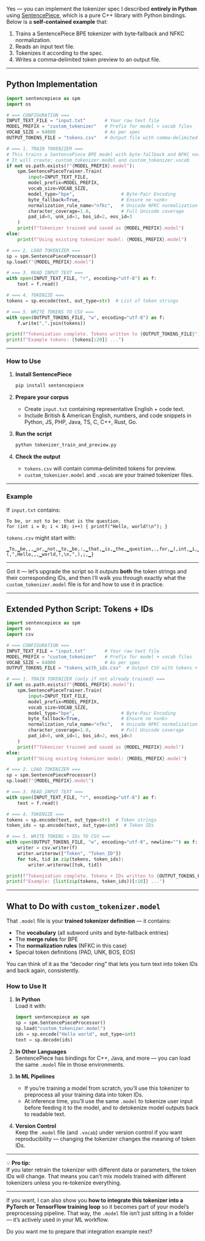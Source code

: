 Yes — you can implement the tokenizer spec I described **entirely in Python** using [SentencePiece](https://github.com/google/sentencepiece), which is a pure C++ library with Python bindings.  
Below is a **self‑contained example** that:

1. Trains a SentencePiece BPE tokenizer with byte‑fallback and NFKC normalization.  
2. Reads an input text file.  
3. Tokenizes it according to the spec.  
4. Writes a comma‑delimited token preview to an output file.

---

## **Python Implementation**

```python
import sentencepiece as spm
import os

# === CONFIGURATION ===
INPUT_TEXT_FILE = "input.txt"       # Your raw text file
MODEL_PREFIX = "custom_tokenizer"   # Prefix for model + vocab files
VOCAB_SIZE = 64000                  # As per spec
OUTPUT_TOKENS_FILE = "tokens.csv"   # Output file with comma-delimited tokens

# === 1. TRAIN TOKENIZER ===
# This trains a SentencePiece BPE model with byte-fallback and NFKC normalization
# It will create: custom_tokenizer.model and custom_tokenizer.vocab
if not os.path.exists(f"{MODEL_PREFIX}.model"):
    spm.SentencePieceTrainer.Train(
        input=INPUT_TEXT_FILE,
        model_prefix=MODEL_PREFIX,
        vocab_size=VOCAB_SIZE,
        model_type="bpe",                 # Byte-Pair Encoding
        byte_fallback=True,               # Ensure no <unk>
        normalization_rule_name="nfkc",   # Unicode NFKC normalization
        character_coverage=1.0,           # Full Unicode coverage
        pad_id=0, unk_id=1, bos_id=2, eos_id=3
    )
    print(f"Tokenizer trained and saved as {MODEL_PREFIX}.model")
else:
    print(f"Using existing tokenizer model: {MODEL_PREFIX}.model")

# === 2. LOAD TOKENIZER ===
sp = spm.SentencePieceProcessor()
sp.load(f"{MODEL_PREFIX}.model")

# === 3. READ INPUT TEXT ===
with open(INPUT_TEXT_FILE, "r", encoding="utf-8") as f:
    text = f.read()

# === 4. TOKENIZE ===
tokens = sp.encode(text, out_type=str)  # List of token strings

# === 5. WRITE TOKENS TO CSV ===
with open(OUTPUT_TOKENS_FILE, "w", encoding="utf-8") as f:
    f.write(",".join(tokens))

print(f"Tokenization complete. Tokens written to {OUTPUT_TOKENS_FILE}")
print(f"Example tokens: {tokens[:20]} ...")
```

---

### **How to Use**
1. **Install SentencePiece**  
   ```bash
   pip install sentencepiece
   ```

2. **Prepare your corpus**  
   - Create `input.txt` containing representative English + code text.  
   - Include British & American English, numbers, and code snippets in Python, JS, PHP, Java, TS, C, C++, Rust, Go.

3. **Run the script**  
   ```bash
   python tokenizer_train_and_preview.py
   ```

4. **Check the output**  
   - `tokens.csv` will contain comma‑delimited tokens for preview.  
   - `custom_tokenizer.model` and `.vocab` are your trained tokenizer files.

---

### **Example**
If `input.txt` contains:
```
To be, or not to be: that is the question.
for (int i = 0; i < 10; i++) { printf("Hello, world!\n"); }
```

`tokens.csv` might start with:
```
▁To,▁be,,,▁or,▁not,▁to,▁be,:,▁that,▁is,▁the,▁question,.,for,▁(,int,▁i,▁=,▁0,;,▁i,▁<,▁10,;,▁i,++,),▁{,▁printf,(,",Hello,,,▁world,!,\n,",),;,▁}
```

---

Got it — let’s upgrade the script so it outputs **both** the token strings and their corresponding IDs, and then I’ll walk you through exactly what the `custom_tokenizer.model` file is for and how to use it in practice.

---

## **Extended Python Script: Tokens + IDs**

```python
import sentencepiece as spm
import os
import csv

# === CONFIGURATION ===
INPUT_TEXT_FILE = "input.txt"       # Your raw text file
MODEL_PREFIX = "custom_tokenizer"   # Prefix for model + vocab files
VOCAB_SIZE = 64000                  # As per spec
OUTPUT_TOKENS_FILE = "tokens_with_ids.csv"  # Output CSV with tokens + IDs

# === 1. TRAIN TOKENIZER (only if not already trained) ===
if not os.path.exists(f"{MODEL_PREFIX}.model"):
    spm.SentencePieceTrainer.Train(
        input=INPUT_TEXT_FILE,
        model_prefix=MODEL_PREFIX,
        vocab_size=VOCAB_SIZE,
        model_type="bpe",                 # Byte-Pair Encoding
        byte_fallback=True,               # Ensure no <unk>
        normalization_rule_name="nfkc",   # Unicode NFKC normalization
        character_coverage=1.0,           # Full Unicode coverage
        pad_id=0, unk_id=1, bos_id=2, eos_id=3
    )
    print(f"Tokenizer trained and saved as {MODEL_PREFIX}.model")
else:
    print(f"Using existing tokenizer model: {MODEL_PREFIX}.model")

# === 2. LOAD TOKENIZER ===
sp = spm.SentencePieceProcessor()
sp.load(f"{MODEL_PREFIX}.model")

# === 3. READ INPUT TEXT ===
with open(INPUT_TEXT_FILE, "r", encoding="utf-8") as f:
    text = f.read()

# === 4. TOKENIZE ===
tokens = sp.encode(text, out_type=str)  # Token strings
token_ids = sp.encode(text, out_type=int)  # Token IDs

# === 5. WRITE TOKENS + IDs TO CSV ===
with open(OUTPUT_TOKENS_FILE, "w", encoding="utf-8", newline="") as f:
    writer = csv.writer(f)
    writer.writerow(["Token", "Token_ID"])
    for tok, tid in zip(tokens, token_ids):
        writer.writerow([tok, tid])

print(f"Tokenization complete. Tokens + IDs written to {OUTPUT_TOKENS_FILE}")
print(f"Example: {list(zip(tokens, token_ids))[:10]} ...")
```

---

## **What to Do with `custom_tokenizer.model`**

That `.model` file is your **trained tokenizer definition** — it contains:

- The **vocabulary** (all subword units and byte-fallback entries)
- The **merge rules** for BPE
- The **normalization rules** (NFKC in this case)
- Special token definitions (PAD, UNK, BOS, EOS)

You can think of it as the “decoder ring” that lets you turn text into token IDs and back again, consistently.

### **How to Use It**
1. **In Python**  
   Load it with:
   ```python
   import sentencepiece as spm
   sp = spm.SentencePieceProcessor()
   sp.load("custom_tokenizer.model")
   ids = sp.encode("Hello world", out_type=int)
   text = sp.decode(ids)
   ```

2. **In Other Languages**  
   SentencePiece has bindings for C++, Java, and more — you can load the same `.model` file in those environments.

3. **In ML Pipelines**  
   - If you’re training a model from scratch, you’ll use this tokenizer to preprocess all your training data into token IDs.
   - At inference time, you’ll use the same `.model` to tokenize user input before feeding it to the model, and to detokenize model outputs back to readable text.

4. **Version Control**  
   Keep the `.model` file (and `.vocab`) under version control if you want reproducibility — changing the tokenizer changes the meaning of token IDs.

---

💡 **Pro tip:**  
If you later retrain the tokenizer with different data or parameters, the token IDs will change. That means you can’t mix models trained with different tokenizers unless you re-tokenize everything.

---

If you want, I can also show you **how to integrate this tokenizer into a PyTorch or TensorFlow training loop** so it becomes part of your model’s preprocessing pipeline. That way, the `.model` file isn’t just sitting in a folder — it’s actively used in your ML workflow.  

Do you want me to prepare that integration example next?
